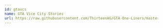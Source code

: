 ```yaml
---
id: gtavcs
name: GTA Vice City Stories
url: https://raw.githubusercontent.com/ThirteenAG/GTA-One-Liners/master/GTAVCS/gtavcswd.json
---
```

